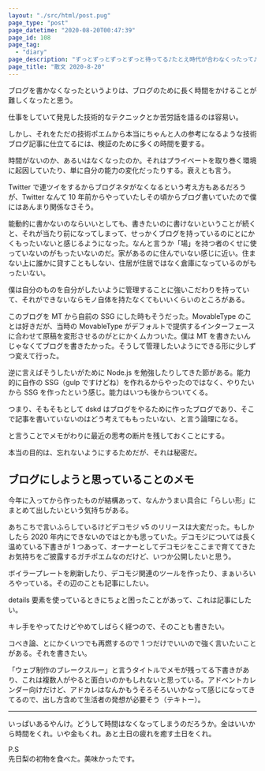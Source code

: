 ```yaml
---
layout: "./src/html/post.pug"
page_type: "post"
page_datetime: "2020-08-20T00:47:39"
page_id: 108
page_tag:
  - "diary"
page_description: "ずっとずっとずっとずっと待ってる♪たとえ時代が合わなくったって♪"
page_title: "散文 2020-8-20"
---
```


ブログを書かなくなったというよりは、ブログのために長く時間をかけることが難しくなったと思う。

仕事をしていて発見した技術的なテクニックとか苦労話を語るのは容易い。

しかし、それをただの技術ポエムから本当にちゃんと人の参考になるような技術ブログ記事に仕立てるには、検証のために多くの時間を要する。

時間がないのか、あるいはなくなったのか。それはプライベートを取り巻く環境に起因していたり、単に自分の能力の変化だったりする。衰えとも言う。

Twitter で連ツイをするからブログネタがなくなるという考え方もあるだろうが、Twitter なんて 10 年前からやっていたしその頃からブログ書いていたので僕にはあんまり関係なさそう。

能動的に書かないのならいいとしても、書きたいのに書けないということが続くと、それが当たり前になってしまって、せっかくブログを持っているのにとにかくもったいないと感じるようになった。なんと言うか「場」を持つ者のくせに使っていないのがもったいないのだ。家があるのに住んでいない感じに近い。住まない上に誰かに貸すこともしない、住居が住居ではなく倉庫になっているのがもったいない。

僕は自分のものを自分がしたいように管理することに強いこだわりを持っていて、それができないならモノ自体を持たなくてもいいくらいのところがある。

このブログを MT から自前の SSG にした時もそうだった。MovableType のことは好きだが、当時の MovableType がデフォルトで提供するインターフェースに合わせて原稿を変形させるのがとにかくムカついた。僕は MT を書きたいんじゃなくてブログを書きたかった。そうして管理したいようにできる形に少しずつ変えて行った。

逆に言えばそうしたいがために Node.js を勉強したりしてきた節がある。能力的に自作の SSG（gulp ですけどね）を作れるからやったのではなく、やりたいから SSG を作ったという感じ。能力はいつも後からついてくる。

つまり、そもそもとして dskd はブログをやるために作ったブログであり、そこで記事を書いていないのはどう考えてももったいない、と言う論理になる。

と言うことでメモがわりに最近の思考の断片を残しておくことにする。

本当の目的は、忘れないようにするためだが、それは秘密だ。

## ブログにしようと思っていることのメモ

今年に入ってから作ったものが結構あって、なんかうまい具合に「らしい形」にまとめて出したいという気持ちがある。

あちこちで言いふらしているけどデコモジ v5 のリリースは大変だった。もしかしたら 2020 年内にできないのではとかも思っていた。デコモジについては長く温めている下書きが 1 つあって、オーナーとしてデコモジをここまで育ててきたお気持ちをご披露するガチポエムなのだけど、いつか公開したいと思う。

ボイラープレートを刷新したり、デコモジ関連のツールを作ったり、まぁいろいろやっている。その辺のことも記事にしたい。

details 要素を使っているときにちょと困ったことがあって、これは記事にしたい。

キレ手をやってたけどやめてしばらく経つので、そのことも書きたい。

コべき論、とにかくいつでも再燃するので 1 つだけでいいので強く言いたいことがある。それを書きたい。

「ウェブ制作のブレークスルー」と言うタイトルでメモが残ってる下書きがあり、これは複数人がやると面白いのかもしれないと思っている。アドベントカレンダー向けだけど、アドカレはなんかもうそろそろいいかなって感じになってきてるので、出し方含めて生活者の発想が必要そう（テキトー）。

---

いっぱいあるやんけ。どうして時間はなくなってしまうのだろうか。金はいいから時間をくれ。いや金もくれ。あと土日の疲れを癒す土日をくれ。

P.S  
先日梨の初物を食べた。美味かったです。
